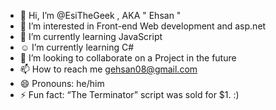 - 👋 Hi, I’m @EsiTheGeek , AKA " Ehsan "
- 👀 I’m interested in Front-end Web development and asp.net 
- 🌱 I’m currently learning JavaScript
- ☺️ I’m currently learning C#
- 💞️ I’m looking to collaborate on a Project in the future
- 📫 How to reach me gehsan08@gmail.com
- 😄 Pronouns: he/him
- ⚡ Fun fact: “The Terminator” script was sold for $1. :)

<!---
EsiTheGeek/EsiTheGeek is a ✨ special ✨ repository because its `README.md` (this file) appears on your GitHub profile.
You can click the Preview link to take a look at your changes.
--->
